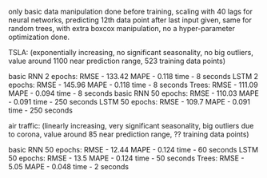 only basic data manipulation done before training, scaling with 40 lags for neural networks, predicting 12th data point after last input given, same for random trees, with extra boxcox manipulation, no a hyper-parameter optimization done.


TSLA: (exponentially increasing, no significant seasonality, no big outliers, value around 1100 near prediction range, 523 training data points)


  basic RNN 2 epochs: 
    RMSE - 133.42
    MAPE - 0.118
    time - 8 seconds
  LSTM 2 epochs:
    RMSE - 145.96
    MAPE - 0.118
    time - 8 seconds
  Trees:
    RMSE - 111.09
    MAPE - 0.094
    time - 8 seconds
  basic RNN 50 epochs: 
    RMSE - 110.03
    MAPE - 0.091
    time - 250 seconds
  LSTM 50 epochs:
    RMSE - 109.7
    MAPE - 0.091
    time - 250 seconds


air traffic: (linearly increasing, very significant seasonality, big outliers due to corona, value around 85 near prediction range, ?? training data points)


  basic RNN 50 epochs: 
    RMSE - 12.44
    MAPE - 0.124
    time - 60 seconds
  LSTM 50 epochs:
    RMSE - 13.5
    MAPE - 0.124
    time - 50 seconds
  Trees:
    RMSE - 5.05
    MAPE - 0.048
    time - 2 seconds
